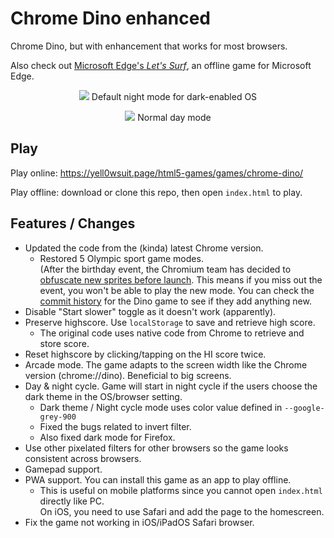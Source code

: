 # Chrome Dino enhanced
Chrome Dino, but with enhancement that works for most browsers.

Also check out [Microsoft Edge's *Let's Surf*](https://github.com/yell0wsuit/ms-edge-letssurf), an offline game for Microsoft Edge.

<p align="center">
  <img src="https://i.imgur.com/kIV1YKm.png"/>
  Default night mode for dark-enabled OS
</p>

<p align="center">
  <img src="https://i.imgur.com/krI6KnS.png" />
  Normal day mode
</p>

## Play
Play online: https://yell0wsuit.page/html5-games/games/chrome-dino/

Play offline: download or clone this repo, then open ``index.html`` to play.

## Features / Changes
- Updated the code from the (kinda) latest Chrome version.
   - Restored 5 Olympic sport game modes.  
   (After the birthday event, the Chromium team has decided to [obfuscate new sprites before launch](https://github.com/chromium/chromium/tree/main/components/error_page/common/alt_game_images/README.md). This means if you miss out the event, you won't be able to play the new mode. You can check the [commit history](https://github.com/chromium/chromium/commits/main/components/neterror/resources) for the Dino game to see if they add anything new.
- Disable "Start slower" toggle as it doesn't work (apparently).
- Preserve highscore. Use ``localStorage`` to save and retrieve high score.
   - The original code uses native code from Chrome to retrieve and store score.
- Reset highscore by clicking/tapping on the HI score twice.
- Arcade mode. The game adapts to the screen width like the Chrome version (chrome://dino). Beneficial to big screens.
- Day & night cycle. Game will start in night cycle if the users choose the dark theme in the OS/browser setting.
   - Dark theme / Night cycle mode uses color value defined in ``--google-grey-900``
   - Fixed the bugs related to invert filter.
   - Also fixed dark mode for Firefox.
- Use other pixelated filters for other browsers so the game looks consistent across browsers.
- Gamepad support.
- PWA support. You can install this game as an app to play offline.
   - This is useful on mobile platforms since you cannot open ``index.html`` directly like PC.  
   On iOS, you need to use Safari and add the page to the homescreen.
- Fix the game not working in iOS/iPadOS Safari browser.
